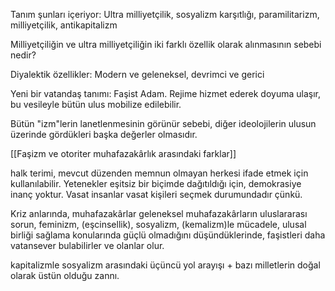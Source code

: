 Tanım şunları içeriyor: Ultra milliyetçilik, sosyalizm karşıtlığı, paramilitarizm, milliyetçilik, antikapitalizm

Milliyetçiliğin ve ultra milliyetçiliğin iki farklı özellik olarak alınmasının sebebi nedir?

Diyalektik özellikler: Modern ve geleneksel, devrimci ve gerici

Yeni bir vatandaş tanımı: Faşist Adam. Rejime hizmet ederek doyuma ulaşır, bu vesileyle bütün ulus mobilize edilebilir.

Bütün "izm"lerin lanetlenmesinin görünür sebebi, diğer ideolojilerin ulusun üzerinde gördükleri başka değerler olmasıdır. 

[[Faşizm ve otoriter muhafazakârlık arasındaki farklar]]

halk terimi, mevcut düzenden memnun olmayan herkesi ifade etmek için kullanılabilir. Yetenekler eşitsiz bir biçimde dağıtıldığı için, demokrasiye inanç yoktur. Vasat insanlar vasat kişileri seçmek durumundadır çünkü.

Kriz anlarında, muhafazakârlar geleneksel muhafazakârların uluslararası sorun, feminizm, (eşcinsellik), sosyalizm, (kemalizm)le mücadele, ulusal birliği sağlama konularında güçlü olmadığını düşündüklerinde, faşistleri daha vatansever bulabilirler ve olanlar olur.

kapitalizmle sosyalizm arasındaki üçüncü yol arayışı + bazı milletlerin doğal olarak üstün olduğu zannı.


